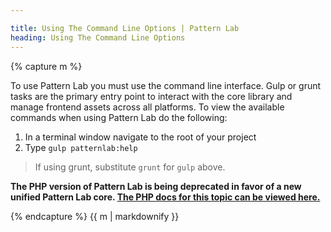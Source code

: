 ```yaml
---

title: Using The Command Line Options | Pattern Lab
heading: Using The Command Line Options
---
```


{% capture m %}

To use Pattern Lab you must use the command line interface. Gulp or grunt tasks are the primary entry point to interact with the core library and manage frontend assets across all platforms. To view the available commands when using Pattern Lab do the following:

1. In a terminal window navigate to the root of your project
2. Type `gulp patternlab:help`

> If using grunt, substitute `grunt` for `gulp` above.

<strong>The PHP version of Pattern Lab is being deprecated in favor of a new unified Pattern Lab core. <a href='./php/command-line'>The PHP docs for this topic can be viewed here.</a></strong>

{% endcapture %}
{{ m | markdownify }}
